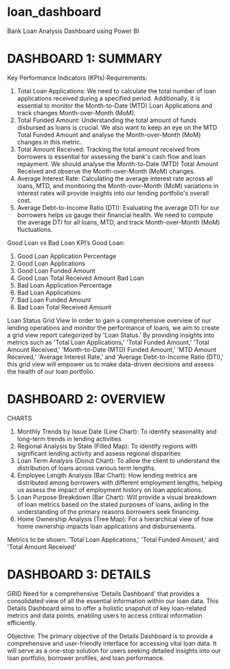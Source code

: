 # loan_dashboard
Bank Loan Analysis Dashboard using Power BI

# DASHBOARD 1: SUMMARY

Key Performance Indicators (KPIs) Requirements:
1.	Total Loan Applications: We need to calculate the total number of loan applications received during a specified period. Additionally, it is essential to monitor the Month-to-Date (MTD) Loan Applications and track changes Month-over-Month (MoM).
2.	Total Funded Amount: Understanding the total amount of funds disbursed as loans is crucial. We also want to keep an eye on the MTD Total Funded Amount and analyse the Month-over-Month (MoM) changes in this metric.
3.	Total Amount Received: Tracking the total amount received from borrowers is essential for assessing the bank's cash flow and loan repayment. We should analyse the Month-to-Date (MTD) Total Amount Received and observe the Month-over-Month (MoM) changes.
4.	Average Interest Rate: Calculating the average interest rate across all loans, MTD, and monitoring the Month-over-Month (MoM) variations in interest rates will provide insights into our lending portfolio's overall cost.
5.	Average Debt-to-Income Ratio (DTI): Evaluating the average DTI for our borrowers helps us gauge their financial health. We need to compute the average DTI for all loans, MTD, and track Month-over-Month (MoM) fluctuations.

Good Loan vs Bad Loan KPI’s
Good Loan:
1.	Good Loan Application Percentage
2.	Good Loan Applications
3.	Good Loan Funded Amount
4.	Good Loan Total Received Amount
Bad Loan
1.	Bad Loan Application Percentage
2.	Bad Loan Applications
3.	Bad Loan Funded Amount
4.	Bad Loan Total Received Amount

Loan Status Grid View
In order to gain a comprehensive overview of our lending operations and monitor the performance of loans, we aim to create a grid view report categorized by 'Loan Status.’ By providing insights into metrics such as 'Total Loan Applications,' 'Total Funded Amount,' 'Total Amount Received,' 'Month-to-Date (MTD) Funded Amount,' 'MTD Amount Received,' 'Average Interest Rate,' and 'Average Debt-to-Income Ratio (DTI),' this grid view will empower us to make data-driven decisions and assess the health of our loan portfolio.


# DASHBOARD 2: OVERVIEW

CHARTS
1.	Monthly Trends by Issue Date (Line Chart):  To identify seasonality and long-term trends in lending activities
2.	Regional Analysis by State (Filled Map): To identify regions with significant lending activity and assess regional disparities
3.	Loan Term Analysis (Donut Chart): To allow the client to understand the distribution of loans across various term lengths.
4.	Employee Length Analysis (Bar Chart): How lending metrics are distributed among borrowers with different employment lengths, helping us assess the impact of employment history on loan applications.
5.	Loan Purpose Breakdown (Bar Chart): Will provide a visual breakdown of loan metrics based on the stated purposes of loans, aiding in the understanding of the primary reasons borrowers seek financing.
6.	Home Ownership Analysis (Tree Map): For a hierarchical view of how home ownership impacts loan applications and disbursements.

Metrics to be shown: 'Total Loan Applications,' 'Total Funded Amount,' and 'Total Amount Received'


# DASHBOARD 3: DETAILS

GRID
Need for a comprehensive 'Details Dashboard' that provides a consolidated view of all the essential information within our loan data. This Details Dashboard aims to offer a holistic snapshot of key loan-related metrics and data points, enabling users to access critical information efficiently.

Objective:
The primary objective of the Details Dashboard is to provide a comprehensive and user-friendly interface for accessing vital loan data. It will serve as a one-stop solution for users seeking detailed insights into our loan portfolio, borrower profiles, and loan performance.
